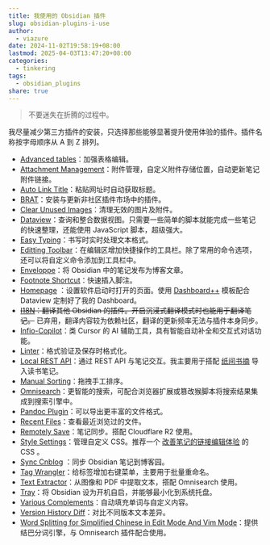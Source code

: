 ```yaml
---
title: 我使用的 Obsidian 插件
slug: obsidian-plugins-i-use
author:
  - viazure
date: 2024-11-02T19:58:19+08:00
lastmod: 2025-04-03T13:47:20+08:00
categories:
  - tinkering
tags:
  - obsidian_plugins
share: true
---
```


> 不要迷失在折腾的过程中。

我尽量减少第三方插件的安装，只选择那些能够显著提升使用体验的插件。插件名称按字母顺序从 A 到 Z 排列。

- [Advanced tables](https://github.com/tgrosinger/advanced-tables-obsidian)：加强表格编辑。
- [Attachment Management](https://github.com/trganda/obsidian-attachment-management)：附件管理，自定义附件存储位置，自动更新笔记附件链接。
- [Auto Link Title](https://github.com/zolrath/obsidian-auto-link-title)：粘贴网址时自动获取标题。
- [BRAT](https://github.com/TfTHacker/obsidian42-brat)：安装与更新非社区插件市场中的插件。
- [Clear Unused Images](https://github.com/ozntel/oz-clear-unused-images-obsidian)：清理无效的图片及附件。
- [Dataview](https://github.com/blacksmithgu/obsidian-dataview)：查询和整合数据视图。只需要一些简单的脚本就能完成一些笔记的快速整理，还能使用 JavaScript 脚本，超级强大。
- [Easy Typing](https://github.com/Yaozhuwa/easy-typing-obsidian)：书写时实时处理文本格式。
- [Editting Toolbar](https://github.com/PKM-er/obsidian-editing-toolbar)：在编辑区增加快捷操作的工具栏。除了常用的命令选项，还可以将自定义命令添加到工具栏中。
- [Enveloppe](https://github.com/Enveloppe/obsidian-enveloppe)：将 Obsidian 中的笔记发布为博客文章。
- [Footnote Shortcut](https://github.com/MichaBrugger/obsidian-footnotes)：快速插入脚注。
- [Homepage](https://github.com/mirnovov/obsidian-homepage) ：设置软件启动时打开的页面。使用 [Dashboard++](https://github.com/TfTHacker/DashboardPlusPlus) 模板配合 Dataview 定制好了我的 Dashboard。
- ~~[I18N](https://github.com/0011000000110010/obsidian-i18n)：翻译其他 Obsidian 的插件。开启沉浸式翻译模式时也能用于翻译笔记。~~ 已弃用，翻译内容较为依赖社区，翻译的更新频率无法与插件本身同步。
- [Infio-Copilot](https://github.com/infiolab/infio-copilot)：类 Cursor 的 AI 辅助工具，具有智能自动补全和交互式对话功能。
- [Linter](https://github.com/platers/obsidian-linter)：格式验证及保存时格式化。
- [Local REST API](https://github.com/coddingtonbear/obsidian-local-rest-api)：通过 REST API 与笔记交互。我主要用于搭配 [纸间书摘](https://www.xmnote.com/) 导入读书笔记。
- [Manual Sorting](https://github.com/Kh4f/obsidian-manual-sorting)：拖拽手工排序。
- [Omnisearch](https://github.com/scambier/obsidian-omnisearch)：更智能的搜索，可配合浏览器扩展或篡改猴脚本将搜索结果集成到搜索引擎中。
- [Pandoc Plugin](https://github.com/OliverBalfour/obsidian-pandoc)：可以导出更丰富的文件格式。
- [Recent Files](https://github.com/tgrosinger/recent-files-obsidian)：查看最近浏览过的文件。
- [Remotely Save](https://github.com/remotely-save/remotely-save)：笔记同步。搭配 Cloudflare R2 使用。
- [Style Settings](https://github.com/mgmeyers/obsidian-style-settings)：管理自定义 CSS。推荐一个 [改善笔记的链接编辑体验](https://forum-zh.obsidian.md/t/topic/38000) 的 CSS 。
- [Sync Cnblog](https://github.com/lei-ctyh/obsidian-sync-cnblog) ：同步 Obsidian 笔记到博客园。
- [Tag Wrangler](https://github.com/pjeby/tag-wrangler)：给标签增加右键菜单，主要用于批量重命名。
- [Text Extractor](https://github.com/scambier/obsidian-text-extractor)：从图像和 PDF 中提取文本，搭配 Omnisearch 使用。
- [Tray](https://github.com/dragonwocky/obsidian-tray)：将 Obsidian 设为开机自启，并能够最小化到系统托盘。
- [Various Complements](https://github.com/tadashi-aikawa/obsidian-various-complements-plugin)：自动填充单词与自定义内容。
- [Version History Diff](https://github.com/kometenstaub/obsidian-version-history-diff)：对比不同版本文本差异。
- [Word Splitting for Simplified Chinese in Edit Mode And Vim Mode](https://github.com/aidenlx/cm-chs-patch)：提供结巴分词引擎，与 Omnisearch 插件配合使用。                  
